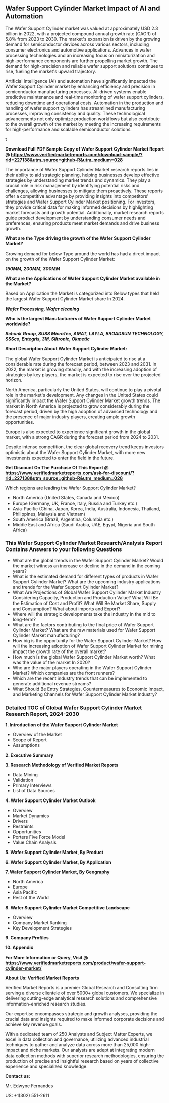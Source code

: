 <h2>Wafer Support Cylinder Market Impact of AI and Automation</h2><p>The Wafer Support Cylinder market was valued at approximately USD 2.3 billion in 2022, with a projected compound annual growth rate (CAGR) of 5.8% from 2023 to 2030. The market's expansion is driven by the growing demand for semiconductor devices across various sectors, including consumer electronics and automotive applications. Advances in wafer processing technologies and an increasing focus on miniaturization and high-performance components are further propelling market growth. The demand for high-precision and reliable wafer support solutions continues to rise, fueling the market's upward trajectory.</p><p>Artificial Intelligence (AI) and automation have significantly impacted the Wafer Support Cylinder market by enhancing efficiency and precision in semiconductor manufacturing processes. AI-driven systems enable predictive maintenance and real-time monitoring of wafer support cylinders, reducing downtime and operational costs. Automation in the production and handling of wafer support cylinders has streamlined manufacturing processes, improving consistency and quality. These technological advancements not only optimize production workflows but also contribute to the overall growth of the market by meeting the increasing requirements for high-performance and scalable semiconductor solutions.</p>t</p><p id="" class=""><strong>Download Full PDF Sample Copy of Wafer Support Cylinder Market Report @ <a href="https://www.verifiedmarketreports.com/download-sample/?rid=227138&utm_source=github-R&utm_medium=028" target="_blank">https://www.verifiedmarketreports.com/download-sample/?rid=227138&utm_source=github-R&utm_medium=028</a></strong></p><p>The importance of&nbsp;Wafer Support Cylinder Market research reports lies in their ability to aid strategic planning, helping businesses develop effective strategies by understanding market trends and dynamics. They play a crucial role in risk management by identifying potential risks and challenges, allowing businesses to mitigate them proactively. These reports offer a competitive advantage by providing insights into competitors' strategies and Wafer Support Cylinder Market positioning. For investors, they provide critical data for making informed decisions by highlighting market forecasts and growth potential. Additionally, market research reports guide product development by understanding consumer needs and preferences, ensuring products meet market demands and drive business growth.</p><p><strong>What are the&nbsp;Type driving the growth of the Wafer Support Cylinder Market?</strong></p><p id="" class="">Growing demand for below Type around the world has had a direct impact on the growth of the Wafer Support Cylinder Market:</p><em><strong>150MM, 200MM, 300MM</strong></em></p><strong>What are the&nbsp;Applications&nbsp;of Wafer Support Cylinder Market available in the Market?</strong></p><p id="" class="">Based on Application the Market is categorized into Below types that held the largest Wafer Support Cylinder Market share In 2024.</p><em><strong>Wafer Processing, Wafer cleaning</strong></em></p><strong>Who is the largest Manufacturers of Wafer Support Cylinder Market worldwide?</strong></p><p><em><strong>Schunk Group, SUSS MicroTec, AMAT, LAYLA, BROADSUN TECHNOLOGY, SSSco, Entegris, 3M, Siltronic, Okmetic</strong></em></p><p id="" class=""><strong>Short Description About Wafer Support Cylinder Market:</strong></p><p>The global Wafer Support Cylinder Market is anticipated to rise at a considerable rate during the forecast period, between 2023 and 2031. In 2022, the market is growing steadily, and with the increasing adoption of strategies by key players, the market is expected to rise over the projected horizon.</p><p>North America, particularly the United States, will continue to play a pivotal role in the market's development. Any changes in the United States could significantly impact the Wafer Support Cylinder Market growth trends. The market in North America is projected to grow considerably during the forecast period, driven by the high adoption of advanced technology and the presence of major industry players, creating ample growth opportunities.</p><p>Europe is also expected to experience significant growth in the global market, with a strong CAGR during the forecast period from 2024 to 2031.</p><p>Despite intense competition, the clear global recovery trend keeps investors optimistic about the Wafer Support Cylinder Market, with more new investments expected to enter the field in the future.</p><p id="" class=""><strong>Get Discount On The Purchase Of This Report @ <a href="https://www.verifiedmarketreports.com/ask-for-discount/?rid=227138&utm_source=github-R&utm_medium=028" target="_blank">https://www.verifiedmarketreports.com/ask-for-discount/?rid=227138&utm_source=github-R&utm_medium=028</a></strong></p>Which regions are leading the Wafer Support Cylinder Market?</p><ul><li>North America (United States, Canada and Mexico)</li><li>Europe (Germany, UK, France, Italy, Russia and Turkey etc.)</li><li>Asia-Pacific (China, Japan, Korea, India, Australia, Indonesia, Thailand, Philippines, Malaysia and Vietnam)</li><li>South America (Brazil, Argentina, Columbia etc.)</li><li>Middle East and Africa (Saudi Arabia, UAE, Egypt, Nigeria and South Africa)</li></ul><h3 id="" class="">This Wafer Support Cylinder Market Research/Analysis Report Contains Answers to your following Questions</h3><ul><li>What are the global trends in the Wafer Support Cylinder Market? Would the market witness an increase or decline in the demand in the coming years?</li><li>What is the estimated demand for different types of products in Wafer Support Cylinder Market? What are the upcoming industry applications and trends for the Wafer Support Cylinder Market?</li><li>What Are Projections of Global Wafer Support Cylinder Market Industry Considering Capacity, Production and Production Value? What Will Be the Estimation of Cost and Profit? What Will Be Market Share, Supply and Consumption? What about imports and Export?</li><li>Where will the strategic developments take the industry in the mid to long-term?</li><li>What are the factors contributing to the final price of Wafer Support Cylinder Market? What are the raw materials used for Wafer Support Cylinder Market manufacturing?</li><li>How big is the opportunity for the Wafer Support Cylinder Market? How will the increasing adoption of Wafer Support Cylinder Market for mining impact the growth rate of the overall market?</li><li>How much is the global Wafer Support Cylinder Market worth? What was the value of the market In 2020?</li><li>Who are the major players operating in the Wafer Support Cylinder Market? Which companies are the front runners?</li><li>Which are the recent industry trends that can be implemented to generate additional revenue streams?</li><li>What Should Be Entry Strategies, Countermeasures to Economic Impact, and Marketing Channels for Wafer Support Cylinder Market Industry?</li></ul><h3 id="" class="">Detailed TOC of Global Wafer Support Cylinder Market Research Report, 2024-2030</h3><p id="" class=""><strong>1. Introduction of the Wafer Support Cylinder Market</strong></p><ul><li>Overview of the Market</li><li>Scope of Report</li><li>Assumptions</li></ul><p id="" class=""><strong>2. Executive Summary</strong></p><p id="" class=""><strong>3. Research Methodology of Verified Market Reports</strong></p><ul><li>Data Mining</li><li>Validation</li><li>Primary Interviews</li><li>List of Data Sources</li></ul><p id="" class=""><strong>4. Wafer Support Cylinder Market Outlook</strong></p><ul><li>Overview</li><li>Market Dynamics</li><li>Drivers</li><li>Restraints</li><li>Opportunities</li><li>Porters Five Force Model</li><li>Value Chain Analysis</li></ul><p id="" class=""><strong>5. Wafer Support Cylinder Market, By Product</strong></p><p id="" class=""><strong>6. Wafer Support Cylinder Market, By Application</strong></p><p id="" class=""><strong>7. Wafer Support Cylinder Market, By Geography</strong></p><ul><li>North America</li><li>Europe</li><li>Asia Pacific</li><li>Rest of the World</li></ul><p id="" class=""><strong>8. Wafer Support Cylinder Market Competitive Landscape</strong></p><ul><li>Overview</li><li>Company Market Ranking</li><li>Key Development Strategies</li></ul><p id="" class=""><strong>9. Company Profiles</strong></p><p id="" class=""><strong>10. Appendix</strong></p><p id="" class=""><strong>For More Information or Query, Visit @ <a href="https://www.verifiedmarketreports.com/product/wafer-support-cylinder-market/" target="_blank">https://www.verifiedmarketreports.com/product/wafer-support-cylinder-market/</a></strong></p><p id="" class=""><strong>About Us: Verified Market Reports</strong></p><p id="" class="">Verified Market Reports is a premier Global Research and Consulting firm serving a diverse clientele of over 5000+ global customers. We specialize in delivering cutting-edge analytical research solutions and comprehensive information-enriched research studies.</p><p id="" class="">Our expertise encompasses strategic and growth analyses, providing the crucial data and insights required to make informed corporate decisions and achieve key revenue goals.</p><p id="" class="">With a dedicated team of 250 Analysts and Subject Matter Experts, we excel in data collection and governance, utilizing advanced industrial techniques to gather and analyze data across more than 25,000 high-impact and niche markets. Our analysts are adept at integrating modern data collection methods with superior research methodologies, ensuring the production of precise and insightful research based on years of collective experience and specialized knowledge.</p><p id="" class=""><strong>Contact us:</strong></p><p id="" class="">Mr. Edwyne Fernandes</p><p id="" class="">US: +1(302) 551-2611</p>